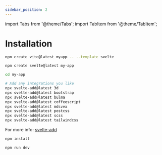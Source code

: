 ```yaml
---
sidebar_position: 2
---
```


import Tabs from '@theme/Tabs';
import TabItem from '@theme/TabItem';

# Installation

<Tabs>
<TabItem value="svelte" label="Svelte" default>

```sh
npm create vite@latest myapp -- --template svelte
```

</TabItem>
<TabItem value="sveltekit" label="Sveltekit">

```sh
npm create svelte@latest my-app
```

</TabItem>
</Tabs>

```sh
cd my-app
```

```sh
# Add any integrations you like
npx svelte-add@latest 3d
npx svelte-add@latest bootstrap
npx svelte-add@latest bulma
npx svelte-add@latest coffeescript
npx svelte-add@latest mdsvex
npx svelte-add@latest postcss
npx svelte-add@latest scss
npx svelte-add@latest tailwindcss
```

For more info: [svelte-add](https://github.com/svelte-add/svelte-add)

```sh
npm install
```

```sh
npm run dev
```
